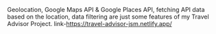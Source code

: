 Geolocation, Google Maps API & Google Places API, fetching API data based on the location, data filtering are just some features of my Travel Advisor Project.
link-https://travel-advisor-jsm.netlify.app/
